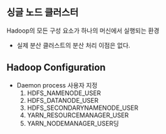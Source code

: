 ## 싱글 노드 클러스터
Hadoop의 모든 구성 요소가 하나의 머신에서 실행되는 환경
- 실제 분산 클러스트의 분산 처리 이점은 없다.
## Hadoop Configuration
- Daemon process 사용자 지정
	1. HDFS_NAMENODE_USER
	2. HDFS_DATANODE_USER
	3. HDFS_SECONDARYNAMENODE_USER
	4. YARN_RESOURCEMANAGER_USER
	5. YARN_NODEMANAGER_USER딩